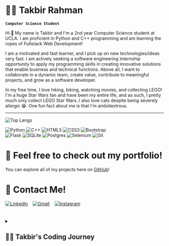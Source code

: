 # 🚴‍♂️ Takbir Rahman

**`Computer Science Student`**

Hi 👋 My name is Takbir and I'm a 2nd year Computer Science student at UCLA. I am proficient in Python and C++ programming and am learning the ropes of Fullstack Web Development!

I am a motivated and fast learner, and I pick up on new technologies/ideas very fast. I am actively seeking a software engineering internship opportunity to apply my programming skills in creating innovative solutions that enable business and technical functions. Above all, I want to collaborate in a dynamic team, create value, contribute to meaningful projects, and grow as a software developer.

In my free time, I love hiking, biking, watching movies, and collecting LEGO! I'm a huge Star Wars fan and have been my entire life, and as such, I pretty much only collect LEGO Star Wars. I also love cats despite being severely allergic 😁. One fun fact about me is that I'm ambidextrous.

<hr>

![Top Langs](https://github-readme-stats.vercel.app/api/top-langs/?username=txkbir&layout=compact&langs_count=10&card_width=475)

![Python](https://img.shields.io/badge/python-3670A0?style=for-the-badge&logo=python&logoColor=ffdd54)
![C++](https://img.shields.io/badge/c++-%2300599C.svg?style=for-the-badge&logo=c%2B%2B&logoColor=white)
![HTML5](https://img.shields.io/badge/html5-%23E34F26.svg?style=for-the-badge&logo=html5&logoColor=white)
![CSS3](https://img.shields.io/badge/css3-%231572B6.svg?style=for-the-badge&logo=css3&logoColor=white)
![Bootstrap](https://img.shields.io/badge/bootstrap-%238511FA.svg?style=for-the-badge&logo=bootstrap&logoColor=white)
<br>
![Flask](https://img.shields.io/badge/flask-%23000.svg?style=for-the-badge&logo=flask&logoColor=white)
![SQLite](https://img.shields.io/badge/sqlite-%2307405e.svg?style=for-the-badge&logo=sqlite&logoColor=white)
![Postgres](https://img.shields.io/badge/postgres-%23316192.svg?style=for-the-badge&logo=postgresql&logoColor=white)
![Selenium](https://img.shields.io/badge/-selenium-%43B02A?style=for-the-badge&logo=selenium&logoColor=white)
![Git](https://img.shields.io/badge/git-%23F05033.svg?style=for-the-badge&logo=git&logoColor=white)

# 💼 Feel free to check out my portfolio!
You can explore all of my projects here on [GitHub](https://github.com/txkbir)!


# 📲 Contact Me!
[![LinkedIn](https://img.shields.io/badge/linkedin-%230077B5.svg?style=for-the-badge&logo=linkedin&logoColor=white)](https://www.linkedin.com/in/takbirla/)
&nbsp;&nbsp;
[![Gmail](https://img.shields.io/badge/Gmail-D14836?style=for-the-badge&logo=gmail&logoColor=white)](mailto:takbirr04@gmail.com)
&nbsp;&nbsp;
[![Instagram](https://img.shields.io/badge/Instagram-%23E4405F.svg?style=for-the-badge&logo=Instagram&logoColor=white)](https://www.instagram.com/txkbir)

#
<details>
  <summary><h2>👨‍💻 Takbir's Coding Journey</h2></summary>
  <p>I started off as an Undeclared Engineering major who was unsure about his future, but knew that I wanted to work in tech Originally, I thought I wanted to go into Electrical / Computer Engineering, since that felt like the only technological route I could go down. It wasn't until after I took my first Computer Science course (Fundamentals of C++ Programming) in the 2nd quarter of my freshman year at UCLA that I realized I wanted to go into Computer Science. As I delved into the world of programming, I discovered my passion for solving complex problems with code. The satisfaction of crafting elegant solutions to real-world challenges became my driving force. I found myself immersing in projects that spanned various domains, from game development to automation and web scraping.</p> 
    
  <p>One of my proudest projects is my Tree-Based Mancala AI, where I expertly crafted a C++ implementation of Mancala and implemented an AI opponent with an intricate move-making system. This experience honed my skills in object-oriented design and game development, as well as showcases my dedication to creating immersive experiences. In my pursuit of learning and growing, I ventured into real-time systems, developing a Stock Trading News Alert system in Python. This project not only showcased my programming skills but also my ability to integrate various APIs, ensuring users stayed informed about market shifts.</p>
  
  <p>Now, as a 2nd-year Computer Science student at UCLA, I'm actively seeking a software engineering internship to further apply my skills, collaborate in dynamic teams, and contribute to projects that drive innovation and change. My journey has been one of continuous growth and learning, and I look forward to the challenges and opportunities that lie ahead. Feel free to explore my GitHub to see the culmination of my efforts and passion for technology.</p>
</details>

